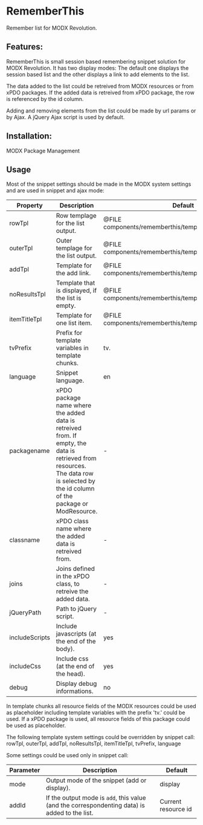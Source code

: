 RememberThis
================================================================================

Remember list for MODX Revolution.

Features:
--------------------------------------------------------------------------------
RememberThis is small session based remembering snippet solution for MODX Revolution. It has two display modes: The default one displays the session based list and the other displays a link to add elements to the list. 

The data added to the list could be retreived from MODX resources or from xPDO packages. If the added data is retreived from xPDO package, the row is referenced by the id column.

Adding and removing elements from the list could be made by url params or by Ajax. A jQuery Ajax script is used by default. 

Installation:
--------------------------------------------------------------------------------
MODX Package Management

Usage
--------------------------------------------------------------------------------

Most of the snippet settings should be made in the MODX system settings and are used in snippet and ajax mode:

Property | Description | Default
---- | ----------- | -------
rowTpl | Row templage for the list output. | @FILE components/rememberthis/templates/rowTpl.html
outerTpl | Outer templage for the list output. | @FILE components/rememberthis/templates/outerTpl.html
addTpl | Template for the add link. | @FILE components/rememberthis/templates/addTpl.html
noResultsTpl | Template that is displayed, if the list is empty. | @FILE components/rememberthis/templates/noResultsTpl.html
itemTitleTpl | Template for one list item. | @FILE components/rememberthis/templates/itemTitleTpl.html
tvPrefix | Prefix for template variables in template chunks. | tv.
language | Snippet language. | en
packagename | xPDO package name where the added data is retreived from. If empty, the data is retrieved from resources. The data row is selected by the id column of the package or ModResource. | -
classname | xPDO class name where the added data is retreived from. | -
joins | Joins defined in the xPDO class, to retreive the added data. | -
jQueryPath | Path to jQuery script. | -
includeScripts | Include javascripts (at the end of the body). | yes
includeCss | Include css (at the end of the head). | yes
debug | Display debug informations. | no

In template chunks all resource fields of the MODX resources could be used as placeholder including template variables with the prefix 'tv.' could be used. If a xPDO package is used, all resource fields of this package could be used as placeholder.

The following template system settings could be overridden by snippet call:
rowTpl, outerTpl, addTpl, noResultsTpl, itemTitleTpl, tvPrefix, language

Some settings could be used only in snippet call:

Parameter | Description | Default
---- | ----------- | -------
mode | Output mode of the snippet (add or display). | display
addId | If the output mode is `add`, this value (and the correspondenting data) is added to the list. | Current resource id